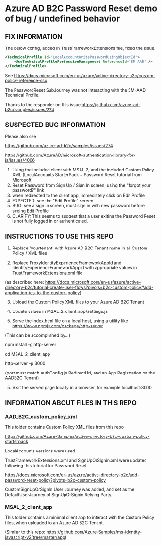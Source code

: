 # Azure AD B2C Password Reset demo of bug / undefined behavior

## FIX INFORMATION

The below config, added in TrustFrameworkExtensions file, fixed the issue.

```xml
<TechnicalProfile Id="LocalAccountWritePasswordUsingObjectId">
    <UseTechnicalProfileForSessionManagement ReferenceId="SM-AAD" />
</TechnicalProfile>
```

See https://docs.microsoft.com/en-us/azure/active-directory-b2c/custom-policy-reference-sso

The PasswordReset SubJourney was not interacting with the SM-AAD Technical Profile.

Thanks to the responder on this issue https://github.com/azure-ad-b2c/samples/issues/274

## SUSPECTED BUG INFORMATION

Please also see

https://github.com/azure-ad-b2c/samples/issues/274

https://github.com/AzureAD/microsoft-authentication-library-for-js/issues/4006

1. Using the included client with MSAL 2, and the included Custom Policy XML (LocalAccounts StarterPack + Password Reset tutorial from Microsoft)
2. Reset Password from Sign Up / Sign In screen, using the "forgot your password?" link
3. when redirected to the client app, immediately click on Edit Profile
4. EXPECTED: see the "Edit Profile" screen
5. BUG: see a sign in screen, must sign in with new password before seeing Edit Profile
6. CLARIFY: This seems to suggest that a user exiting the Password Reset is not fully logged in or authenticated.


## INSTRUCTIONS TO USE THIS REPO

1. Replace 'yourtenant' with Azure AD B2C Tenant name in all Custom Policy / XML files

2. Replace ProxyIdentityExperienceFrameworkAppId and IdentityExperienceFrameworkAppId with appropriate values in TrustFrameworkExtensions.xml file

(as described here: https://docs.microsoft.com/en-us/azure/active-directory-b2c/tutorial-create-user-flows?pivots=b2c-custom-policy#add-application-ids-to-the-custom-policy)

3. Upload the Custom Policy XML files to your Azure AD B2C Tenant

4. Update values in MSAL_2_client_app/settings.js

5. Serve the index.html file on a local host, using a utility like https://www.npmjs.com/package/http-server

(This can be accomplished by...)

npm install -g http-server

cd MSAL_2_client_app

http-server -p 3000 

(port must match authConfig.js RedirectUri, and an App Registration on the AADB2C Tenant)

5. Visit the served page locally in a browser, for example localhost:3000


## INFORMATION ABOUT FILES IN THIS REPO

### AAD_B2C_custom_policy_xml

This folder contains Custom Policy XML files from this repo 

https://github.com/Azure-Samples/active-directory-b2c-custom-policy-starterpack

LocalAccounts versions were used.


TrustFrameworkExtensions.xml and SignUpOrSignin.xml were updated following this tutorial for Password Reset

https://docs.microsoft.com/en-us/azure/active-directory-b2c/add-password-reset-policy?pivots=b2c-custom-policy

CustomSignUpOrSignIn User Journey was added, and set as the DefaultUserJourney of SignUpOrSignin Relying Party.


### MSAL_2_client_app

This folder contains a minimal client app to interact with the Custom Policy files, when uploaded to an Azure AD B2C Tenant.

(Similar to this repo: https://github.com/Azure-Samples/ms-identity-javascript-v2/tree/master/app)

